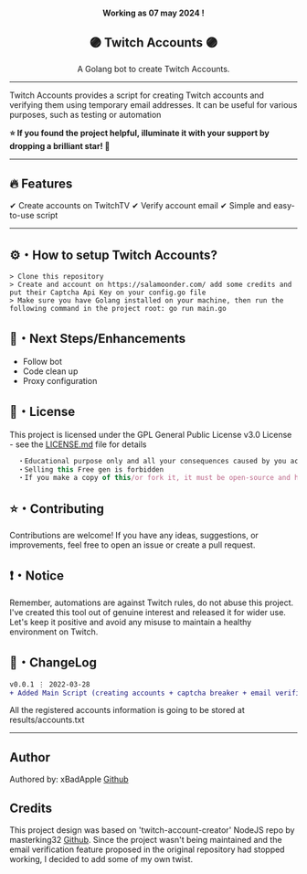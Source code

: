 <h4 align="center">
  Working as 07 may 2024 !
</h4>

<h2 align="center">
  🟣 Twitch Accounts 🟣
</h2>

<p align="center">
  A Golang bot to create Twitch Accounts.
</p>

<hr>

Twitch Accounts provides a script for creating Twitch accounts and verifying them using temporary email addresses. It can be useful for various purposes, such as testing or automation

**⭐ If you found the project helpful, illuminate it with your support by dropping a brilliant star! 🌟**

<hr>

## :fire: Features

✔ Create accounts on TwitchTV
✔ Verify account email
✔ Simple and easy-to-use script

---

## ⚙️・How to setup Twitch Accounts?
```sh-session
> Clone this repository
> Create and account on https://salamoonder.com/ add some credits and put their Captcha Api Key on your config.go file
> Make sure you have Golang installed on your machine, then run the following command in the project root: go run main.go 
```

## 🎉・Next Steps/Enhancements

- Follow bot
- Code clean up
- Proxy configuration

## 📄・License

This project is licensed under the GPL General Public License v3.0 License - see the [LICENSE.md](./LICENSE) file for details
```js
  ・Educational purpose only and all your consequences caused by you actions is your responsibility
  ・Selling this Free gen is forbidden
  ・If you make a copy of this/or fork it, it must be open-source and have credits linking to this repo
```

## ⭐・Contributing
Contributions are welcome! If you have any ideas, suggestions, or improvements, feel free to open an issue or create a pull request.



## ❗・Notice
Remember, automations are against Twitch rules, do not abuse this project. I've created this tool out of genuine interest and released it for wider use. Let's keep it positive and avoid any misuse to maintain a healthy environment on Twitch.

## 💭・ChangeLog
```diff
v0.0.1 ⋮ 2022-03-28
+ Added Main Script (creating accounts + captcha breaker + email verification)
```

<p>
  All the registered accounts information is going to be stored at results/accounts.txt
</p>

---

## Author
Authored by: xBadApple [Github](https://github.com/xBadApple)

## Credits
This project design was based on 'twitch-account-creator' NodeJS repo by masterking32 [Github](https://github.com/masterking32). Since the project wasn't being maintained and the email verification feature proposed in the original repository had stopped working, I decided to add some of my own twist.
